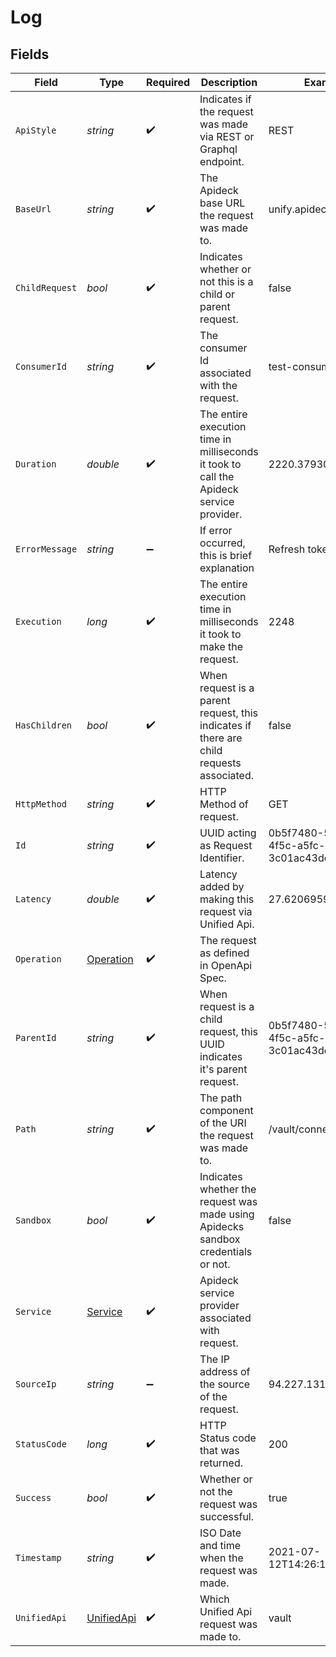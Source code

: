 # Log


## Fields

| Field                                                                                    | Type                                                                                     | Required                                                                                 | Description                                                                              | Example                                                                                  |
| ---------------------------------------------------------------------------------------- | ---------------------------------------------------------------------------------------- | ---------------------------------------------------------------------------------------- | ---------------------------------------------------------------------------------------- | ---------------------------------------------------------------------------------------- |
| `ApiStyle`                                                                               | *string*                                                                                 | :heavy_check_mark:                                                                       | Indicates if the request was made via REST or Graphql endpoint.                          | REST                                                                                     |
| `BaseUrl`                                                                                | *string*                                                                                 | :heavy_check_mark:                                                                       | The Apideck base URL the request was made to.                                            | unify.apideck.com                                                                        |
| `ChildRequest`                                                                           | *bool*                                                                                   | :heavy_check_mark:                                                                       | Indicates whether or not this is a child or parent request.                              | false                                                                                    |
| `ConsumerId`                                                                             | *string*                                                                                 | :heavy_check_mark:                                                                       | The consumer Id associated with the request.                                             | test-consumer                                                                            |
| `Duration`                                                                               | *double*                                                                                 | :heavy_check_mark:                                                                       | The entire execution time in milliseconds it took to call the Apideck service provider.  | 2220.379304                                                                              |
| `ErrorMessage`                                                                           | *string*                                                                                 | :heavy_minus_sign:                                                                       | If error occurred, this is brief explanation                                             | Refresh token is invalid                                                                 |
| `Execution`                                                                              | *long*                                                                                   | :heavy_check_mark:                                                                       | The entire execution time in milliseconds it took to make the request.                   | 2248                                                                                     |
| `HasChildren`                                                                            | *bool*                                                                                   | :heavy_check_mark:                                                                       | When request is a parent request, this indicates if there are child requests associated. | false                                                                                    |
| `HttpMethod`                                                                             | *string*                                                                                 | :heavy_check_mark:                                                                       | HTTP Method of request.                                                                  | GET                                                                                      |
| `Id`                                                                                     | *string*                                                                                 | :heavy_check_mark:                                                                       | UUID acting as Request Identifier.                                                       | 0b5f7480-5550-4f5c-a5fc-3c01ac43dd0f                                                     |
| `Latency`                                                                                | *double*                                                                                 | :heavy_check_mark:                                                                       | Latency added by making this request via Unified Api.                                    | 27.620695999999953                                                                       |
| `Operation`                                                                              | [Operation](../../Models/Components/Operation.md)                                        | :heavy_check_mark:                                                                       | The request as defined in OpenApi Spec.                                                  |                                                                                          |
| `ParentId`                                                                               | *string*                                                                                 | :heavy_check_mark:                                                                       | When request is a child request, this UUID indicates it's parent request.                | 0b5f7480-5550-4f5c-a5fc-3c01ac43dd0f                                                     |
| `Path`                                                                                   | *string*                                                                                 | :heavy_check_mark:                                                                       | The path component of the URI the request was made to.                                   | /vault/connections                                                                       |
| `Sandbox`                                                                                | *bool*                                                                                   | :heavy_check_mark:                                                                       | Indicates whether the request was made using Apidecks sandbox credentials or not.        | false                                                                                    |
| `Service`                                                                                | [Service](../../Models/Components/Service.md)                                            | :heavy_check_mark:                                                                       | Apideck service provider associated with request.                                        |                                                                                          |
| `SourceIp`                                                                               | *string*                                                                                 | :heavy_minus_sign:                                                                       | The IP address of the source of the request.                                             | 94.227.131.238                                                                           |
| `StatusCode`                                                                             | *long*                                                                                   | :heavy_check_mark:                                                                       | HTTP Status code that was returned.                                                      | 200                                                                                      |
| `Success`                                                                                | *bool*                                                                                   | :heavy_check_mark:                                                                       | Whether or not the request was successful.                                               | true                                                                                     |
| `Timestamp`                                                                              | *string*                                                                                 | :heavy_check_mark:                                                                       | ISO Date and time when the request was made.                                             | 2021-07-12T14:26:17.420Z                                                                 |
| `UnifiedApi`                                                                             | [UnifiedApi](../../Models/Components/UnifiedApi.md)                                      | :heavy_check_mark:                                                                       | Which Unified Api request was made to.                                                   | vault                                                                                    |
